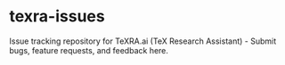 # texra-issues
Issue tracking repository for TeXRA.ai (TeX Research Assistant) - Submit bugs, feature requests, and feedback here.
